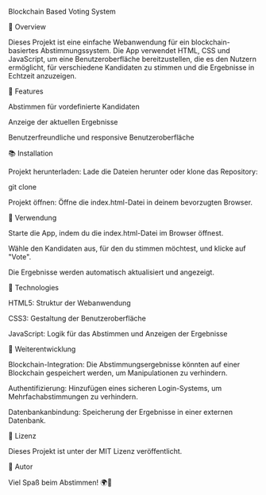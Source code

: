 Blockchain Based Voting System

🌟 Overview

Dieses Projekt ist eine einfache Webanwendung für ein blockchain-basiertes Abstimmungssystem. Die App verwendet HTML, CSS und JavaScript, um eine Benutzeroberfläche bereitzustellen, die es den Nutzern ermöglicht, für verschiedene Kandidaten zu stimmen und die Ergebnisse in Echtzeit anzuzeigen.

🔧 Features

Abstimmen für vordefinierte Kandidaten

Anzeige der aktuellen Ergebnisse

Benutzerfreundliche und responsive Benutzeroberfläche

📚 Installation

Projekt herunterladen:
Lade die Dateien herunter oder klone das Repository:

git clone <repository-url>

Projekt öffnen:
Öffne die index.html-Datei in deinem bevorzugten Browser.

🎨 Verwendung

Starte die App, indem du die index.html-Datei im Browser öffnest.

Wähle den Kandidaten aus, für den du stimmen möchtest, und klicke auf "Vote".

Die Ergebnisse werden automatisch aktualisiert und angezeigt.

🚀 Technologies

HTML5: Struktur der Webanwendung

CSS3: Gestaltung der Benutzeroberfläche

JavaScript: Logik für das Abstimmen und Anzeigen der Ergebnisse

🚧 Weiterentwicklung

Blockchain-Integration: Die Abstimmungsergebnisse könnten auf einer Blockchain gespeichert werden, um Manipulationen zu verhindern.

Authentifizierung: Hinzufügen eines sicheren Login-Systems, um Mehrfachabstimmungen zu verhindern.

Datenbankanbindung: Speicherung der Ergebnisse in einer externen Datenbank.

📅 Lizenz

Dieses Projekt ist unter der MIT Lizenz veröffentlicht.

👤 Autor


Viel Spaß beim Abstimmen! 🌍🚀

